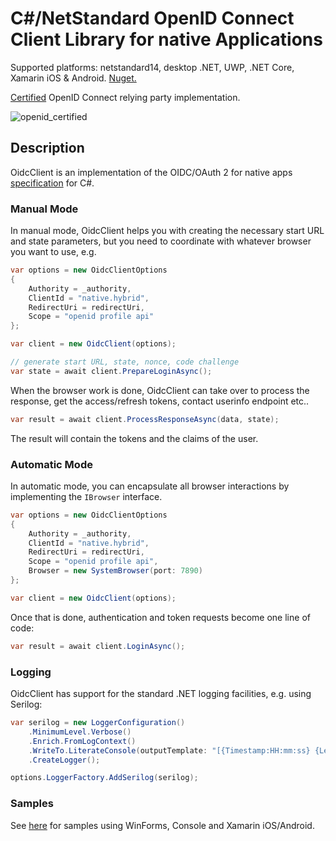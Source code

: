 # C#/NetStandard OpenID Connect Client Library for native Applications
Supported platforms: netstandard14, desktop .NET, UWP, .NET Core, Xamarin iOS & Android. [Nuget.](https://www.nuget.org/packages/IdentityModel.OidcClient/)

[Certified](http://openid.net/certification/) OpenID Connect relying party implementation. 

![openid_certified](https://cloud.githubusercontent.com/assets/1454075/7611268/4d19de32-f97b-11e4-895b-31b2455a7ca6.png)

## Description

OidcClient is an implementation of the OIDC/OAuth 2 for native apps [specification](https://tools.ietf.org/wg/oauth/draft-ietf-oauth-native-apps/) for C#.

### Manual Mode
In manual mode, OidcClient helps you with creating the necessary start URL and state parameters, but you need to coordinate with whatever browser you want to use, e.g.

```csharp
var options = new OidcClientOptions
{
    Authority = _authority,
    ClientId = "native.hybrid",
    RedirectUri = redirectUri,
    Scope = "openid profile api"
};

var client = new OidcClient(options);

// generate start URL, state, nonce, code challenge
var state = await client.PrepareLoginAsync();
```

When the browser work is done, OidcClient can take over to process the response, get the access/refresh tokens, contact userinfo endpoint etc..

```csharp
var result = await client.ProcessResponseAsync(data, state);
```

The result will contain the tokens and the claims of the user.

### Automatic Mode
In automatic mode, you can encapsulate all browser interactions by implementing the `IBrowser` interface. 

```csharp
var options = new OidcClientOptions
{
    Authority = _authority,
    ClientId = "native.hybrid",
    RedirectUri = redirectUri,
    Scope = "openid profile api",
    Browser = new SystemBrowser(port: 7890)
};

var client = new OidcClient(options);
```

Once that is done, authentication and token requests become one line of code:

```csharp
var result = await client.LoginAsync();
```

### Logging
OidcClient has support for the standard .NET logging facilities, e.g. using Serilog:

```csharp
var serilog = new LoggerConfiguration()
    .MinimumLevel.Verbose()
    .Enrich.FromLogContext()
    .WriteTo.LiterateConsole(outputTemplate: "[{Timestamp:HH:mm:ss} {Level}] {SourceContext}{NewLine}{Message}{NewLine}{Exception}{NewLine}")
    .CreateLogger();

options.LoggerFactory.AddSerilog(serilog);
```

### Samples
See [here](https://github.com/IdentityModel/IdentityModel.OidcClient.Samples) for samples using WinForms, Console and Xamarin iOS/Android.
